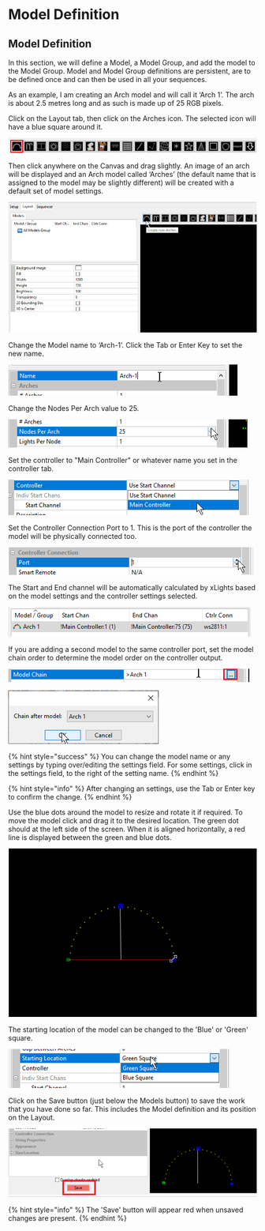 # Model Definition

## **Model Definition**

In this section, we will define a Model, a Model Group, and add the model to the Model Group. Model and Model Group definitions are persistent, are to be defined once and can then be used in all your sequences.

As an example, I am creating an Arch model and will call it ‘Arch 1’. The arch is about 2.5 metres long and as such is made up of 25 RGB pixels.

Click on the Layout tab, then click on the Arches icon. The selected icon will have a blue square around it.

![](<../../.gitbook/assets/image (871).png>)

Then click anywhere on the Canvas and drag slightly. An image of an arch will be displayed and an Arch model called ‘Arches’ (the default name that is assigned to the model may be slightly different) will be created with a default set of model settings.

![](../../.gitbook/assets/addarc.gif)

Change the Model name to ‘Arch-1’. Click the Tab or Enter Key to set the new name.

![](<../../.gitbook/assets/image (893).png>)

Change the Nodes Per Arch value to 25.

![](<../../.gitbook/assets/image (458).png>)

Set the controller to "Main Controller" or whatever name you set in the controller tab.

![](<../../.gitbook/assets/image (179).png>)

Set the Controller Connection Port to 1. This is the port of the controller the model will be physically  connected too.

![](<../../.gitbook/assets/image (56).png>)

The Start and End channel will be automatically calculated by xLights based on the model settings and the controller settings selected.

![](<../../.gitbook/assets/image (183).png>)

If you are adding a second model to the same controller port, set the model chain order to determine the model order on the controller output.

![](<../../.gitbook/assets/image (102).png>)

![](<../../.gitbook/assets/image (178).png>)

{% hint style="success" %}
You can change the model name or any settings by typing over/editing the settings field. For some settings, click in the settings field, to the right of the setting name.
{% endhint %}

{% hint style="info" %}
After changing an settings, use the Tab or Enter key to confirm the change.
{% endhint %}

Use the blue dots around the model to resize and rotate it if required. To move the model click and drag it to the desired location. The green dot should at the left side of the screen. When it is aligned horizontally, a red line is displayed between the green and blue dots.

![](../../.gitbook/assets/resize.gif)

The starting location of the model can be changed to the 'Blue' or 'Green' square.

![](<../../.gitbook/assets/image (836).png>)

Click on the Save button (just below the Models button) to save the work that you have done so far. This includes the Model definition and its position on the Layout.

![](<../../.gitbook/assets/image (220).png>)

{% hint style="info" %}
The 'Save' button will appear red when unsaved changes are present.
{% endhint %}
